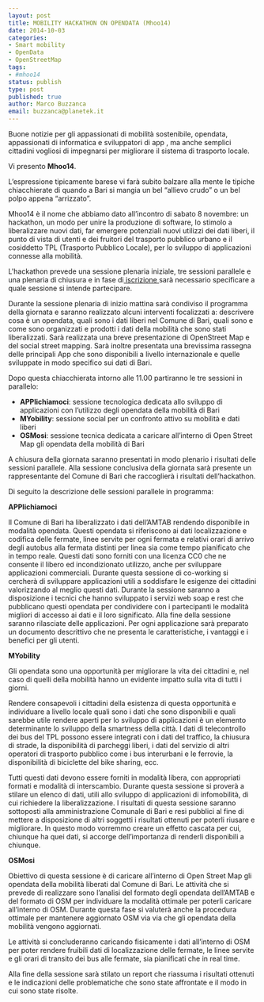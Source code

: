 ```yaml
---
layout: post
title: MOBILITY HACKATHON ON OPENDATA (Mhoo14)
date: 2014-10-03
categories:
- Smart mobility
- OpenData
- OpenStreetMap
tags:
- #mhoo14
status: publish
type: post
published: true
author: Marco Buzzanca
email: buzzanca@planetek.it
---
```

<p>Buone notizie per gli appassionati di mobilità sostenibile, opendata, appassionati di informatica e sviluppatori di app , ma anche semplici cittadini vogliosi di impegnarsi per migliorare il sistema di trasporto locale.</p>
<p>Vi presento <strong>Mhoo14</strong>.</p>
<p>L’espressione tipicamente barese vi farà subito balzare alla mente le tipiche chiacchierate di quando a Bari si mangia un bel “allievo crudo” o un bel polpo appena “arrizzato”.</p>
<p>Mhoo14 è il nome che abbiamo dato all’incontro di sabato 8 novembre: un hackathon, un modo per unire la produzione di software, lo stimolo a liberalizzare nuovi dati, far emergere potenziali nuovi utilizzi dei dati liberi, il punto di vista di utenti e dei fruitori del trasporto pubblico urbano e il cosiddetto TPL (Trasporto Pubblico Locale), per lo sviluppo di applicazioni connesse alla mobilità.</p>

<!--more-->

<p>L'hackathon prevede una sessione plenaria iniziale, tre sessioni parallele e una plenaria di chiusura e in fase di<a href="https://registrazione-hackathon-mhoo14-semina.eventbrite.it"> iscrizione </a>sarà necessario specificare a quale sessione si intende partecipare.</p>
<p>Durante la sessione plenaria di inizio mattina sarà condiviso il programma della giornata e saranno realizzato alcuni interventi focalizzati a: descrivere cosa è un opendata, quali sono i dati liberi nel Comune di Bari, quali sono e come sono organizzati e prodotti i dati della mobilità che sono stati liberalizzati. Sarà realizzata una breve presentazione di OpenStreet Map e del social street mapping. Sarà inoltre presentata una brevissima rassegna delle principali App che sono disponibili a livello internazionale e quelle sviluppate in modo specifico sui dati di Bari.</p>
<p>Dopo questa chiacchierata intorno alle 11.00 partiranno le tre sessioni in parallelo:</p>
<ul>
<li><strong>APPlichiamoci</strong>: sessione tecnologica dedicata allo sviluppo di applicazioni con l’utilizzo degli opendata della mobilità di Bari</li>
<li><strong>MYobility</strong>: sessione social per un confronto attivo su mobilità e dati liberi</li>
<li><strong>OSMosi</strong>: sessione tecnica dedicata a caricare all’interno di Open Street Map gli opendata della mobilità di Bari</li>
</ul>
<p>A chiusura della giornata saranno presentati in modo plenario i risultati delle sessioni parallele. Alla sessione conclusiva della giornata sarà presente un rappresentante del Comune di Bari che raccoglierà i risultati dell’hackathon.</p>
<p>Di seguito la descrizione delle sessioni parallele in programma:<!--more--></p>
<p><strong>APPlichiamoci</strong></p>
<p>Il Comune di Bari ha liberalizzato i dati dell’AMTAB rendendo disponibile in modalità opendata. Questi opendata si riferiscono ai dati localizzazione e codifica delle fermate, linee servite per ogni fermata e relativi orari di arrivo degli autobus alla fermata distinti per linea sia come tempo pianificato che in tempo reale. Questi dati sono forniti con una licenza CC0 che ne consente il libero ed incondizionato utilizzo, anche per sviluppare applicazioni commerciali. Durante questa sessione di co-working si cercherà di sviluppare applicazioni utili a soddisfare le esigenze dei cittadini valorizzando al meglio questi dati. Durante la sessione saranno a disposizione i tecnici che hanno sviluppato i servizi web soap e rest che pubblicano questi opendata per condividere con i partecipanti le modalità migliori di accesso ai dati e il loro significato. Alla fine della sessione saranno rilasciate delle applicazioni. Per ogni applicazione sarà preparato un documento descrittivo che ne presenta le caratteristiche, i vantaggi e i benefici per gli utenti.</p>
<p><strong>MYobility</strong></p>
<p>Gli opendata sono una opportunità per migliorare la vita dei cittadini e, nel caso di quelli della mobilità hanno un evidente impatto sulla vita di tutti i giorni.</p>
<p>Rendere consapevoli i cittadini della esistenza di questa opportunità e individuare a livello locale quali sono i dati che sono disponibili e quali sarebbe utile rendere aperti per lo sviluppo di applicazioni è un elemento determinante lo sviluppo della smartness della città. I dati di telecontrollo dei bus del TPL possono essere integrati con i dati del traffico, la chiusura di strade, la disponibilità di parcheggi liberi, i dati del servizio di altri operatori di trasporto pubblico come i bus interurbani e le ferrovie, la disponibilità di biciclette del bike sharing, ecc.</p>
<p>Tutti questi dati devono essere forniti in modalità libera, con appropriati formati e modalità di interscambio. Durante questa sessione si proverà a stilare un elenco di dati, utili allo sviluppo di applicazioni di infomobilità, di cui richiedere la liberalizzazione. I risultati di questa sessione saranno sottoposti alla amministrazione Comunale di Bari e resi pubblici al fine di mettere a disposizione di altri soggetti i risultati ottenuti per poterli riusare e migliorare. In questo modo vorremmo creare un effetto cascata per cui, chiunque ha quei dati, si accorge dell’importanza di renderli disponibili a chiunque.</p>
<p><strong>OSMosi</strong></p>
<p>Obiettivo di questa sessione è di caricare all’interno di Open Street Map gli opendata della mobilità liberati dal Comune di Bari. Le attività che si prevede di realizzare sono l’analisi del formato degli opendata dell’AMTAB e del formato di OSM per individuare la modalità ottimale per poterli caricare all’interno di OSM. Durante questa fase si valuterà anche la procedura ottimale per mantenere aggiornato OSM via via che gli opendata della mobilità vengono aggiornati.</p>
<p>Le attività si concluderanno caricando fisicamente i dati all’interno di OSM per poter rendere fruibili dati di localizzazione delle fermate, le linee servite e gli orari di transito dei bus alle fermate, sia pianificati che in real time.</p>
<p>Alla fine della sessione sarà stilato un report che riassuma i risultati ottenuti e le indicazioni delle problematiche che sono state affrontate e il modo in cui sono state risolte.</p>
<p>&nbsp;</p>
<p>&nbsp;</p>
<p>&nbsp;</p>
<p>&nbsp;</p>
<p>&nbsp;</p>
